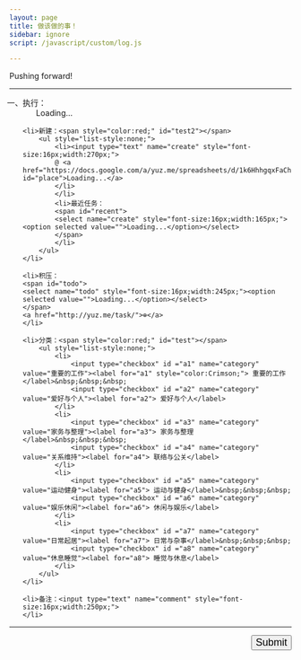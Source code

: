 ```yaml
---
layout: page
title: 做该做的事！
sidebar: ignore
script: /javascript/custom/log.js

---
```


Pushing forward!

---

<form action="https://script.google.com/macros/s/AKfycbxRYZQtTQ3qBQtxU5Q1iMV9_hlgvgALyTyID42IUNfDouFsajfN/exec" method="GET">

<ol style="list-style-type: cjk-ideographic;">
    <li>执行：
        <ol id="log" style="list-style:none;">
            <li>Loading...</li>
        </ol>
    </li>

    <li>新建：<span style="color:red;" id="test2"></span>
        <ul style="list-style:none;">
            <li><input type="text" name="create" style="font-size:16px;width:270px;">
            @ <a href="https://docs.google.com/a/yuz.me/spreadsheets/d/1k6HhhgqxFaCh5VRzfqmkuODzh59lUI7TUpEEzhWUsLw/edit#gid=669333296" id="place">Loading...</a>
            </li>
            </li>
            <li>最近任务：
            <span id="recent">
            <select name="create" style="font-size:16px;width:165px;"><option selected value="">Loading...</option></select>
            </span>
            </li>
        </ul>
    </li>

    <li>积压：
    <span id="todo">
    <select name="todo" style="font-size:16px;width:245px;"><option selected value="">Loading...</option></select>
    </span>
    <a href="http://yuz.me/task/">⊕</a>
    </li>

    <li>分类：<span style="color:red;" id="test"></span>
        <ul style="list-style:none;">
            <li>
                <input type="checkbox" id ="a1" name="category" value="重要的工作"><label for="a1" style="color:Crimson;"> 重要的工作</label>&nbsp;&nbsp;&nbsp;
                <input type="checkbox" id ="a2" name="category" value="爱好与个人"><label for="a2"> 爱好与个人</label>
            </li>
            <li>
                <input type="checkbox" id ="a3" name="category" value="家务与整理"><label for="a3"> 家务与整理</label>&nbsp;&nbsp;&nbsp;
                <input type="checkbox" id ="a4" name="category" value="关系维持"><label for="a4"> 联络与公关</label>
            </li>
            <li>
                <input type="checkbox" id ="a5" name="category" value="运动健身"><label for="a5"> 运动与健身</label>&nbsp;&nbsp;&nbsp;
                <input type="checkbox" id ="a6" name="category" value="娱乐休闲"><label for="a6"> 休闲与娱乐</label>
            </li>
            <li>
                <input type="checkbox" id ="a7" name="category" value="日常起居"><label for="a7"> 日常与杂事</label>&nbsp;&nbsp;&nbsp;
                <input type="checkbox" id ="a8" name="category" value="休息睡觉"><label for="a8"> 睡觉与休息</label>
            </li>
        </ul>
    </li>

    <li>备注：<input type="text" name="comment" style="font-size:16px;width:250px;">
    </li>
</ol>

<hr>

<p>
<input type="submit" value="Submit" id="submit" style="font-size:18px;float: right;margin-bottom:60px;">
</p>

</form>
